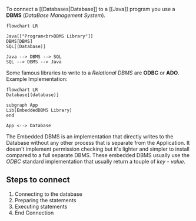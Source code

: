 To connect a [[Databases|Database]] to a [[Java]] program you use a **DBMS** (*DataBase Management System*).
```mermaid
flowchart LR

Java[["Program<br>DBMS Library"]]
DBMS[DBMS]
SQL[(Database)]

Java --> DBMS --> SQL
SQL --> DBMS --> Java

```
Some famous libraries to write to a *Relational DBMS* are **ODBC** or **ADO**.
Example Implementation:
```mermaid
flowchart LR
Database[(database)]

subgraph App
Lib[EmbeddedDBMS Library]
end

App <--> Database
```
The Embedded DBMS is an implementation that directly writes to the Database without any other process that is separate from the Application. It doesn't implement permission checking but it's lighter and simpler to install compared to a full separate DBMS.
These embedded DBMS usually use the *ODBC* standard implementation that usually return a touple of *key - value*.
## Steps to connect
1. Connecting to the database
2. Preparing the statements
3. Executing statements
4. End Connection
